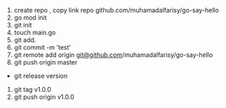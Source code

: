 1. create repo , copy link repo github.com/muhamadalfarisy/go-say-hello
2. go mod init <paste>
3. git init
4. touch main.go
5. git add. 
6. git commit -m 'test'
7. git remote add origin git@github.com/muhamadalfarisy/go-say-hello
8. git push origin master

- git release version
1. git tag v1.0.0
2. git push origin v1.0.0